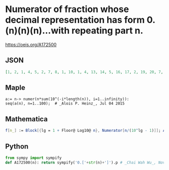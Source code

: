 # Numerator of fraction whose decimal representation has form 0\.\(n\)\(n\)\(n\)\.\.\.with repeating part n\.
https://oeis.org/A172500
## JSON
```JSON
[1, 2, 1, 4, 5, 2, 7, 8, 1, 10, 1, 4, 13, 14, 5, 16, 17, 2, 19, 20, 7, 2, 23, 8, 25, 26, 3, 28, 29, 10, 31, 32, 1, 34, 35, 4, 37, 38, 13, 40, 41, 14, 43, 4, 5, 46, 47, 16, 49, 50, 17, 52, 53, 6, 5, 56, 19, 58, 59, 20, 61, 62, 7, 64, 65, 2, 67, 68, 23, 70, 71, 8, 73, 74, 25]
```
## Maple
```Maple
a:= n-> numer(n*sum(10^(-i*length(n)), i=1..infinity)):
seq(a(n), n=1..100);  # _Alois P. Heinz_, Jul 04 2015
```
## Mathematica
```Mathematica
f[n_] := Block[{lg = 1 + Floor@ Log10@ n}, Numerator[n/(10^lg - 1)]]; Array[f, 75] (* _Robert G. Wilson v_, Jul 04 2015 *)
```
## Python
```Python
from sympy import sympify
def A172500(n): return sympify('0.['+str(n)+']').p # _Chai Wah Wu_, Nov 12 2021
```
